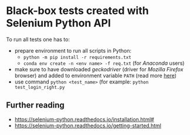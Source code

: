 # Black-box tests created with Selenium Python API

To run all tests one has to:
- prepare environment to run all scripts in Python:
  - `python -m pip install -r requirements.txt`
  - `conda env create -n <env name> -f req.txt` (for *Anaconda* users)
- make sure to have downloaded *geckodriver* (driver for *Mozilla Firefox* browser) and added to environment variable `PATH` 
(read more [here](https://www.selenium.dev/documentation/en/webdriver/driver_requirements/))
- use command `python <test_name>` (for example: `python test_login_right.py`

## Further reading
- https://selenium-python.readthedocs.io/installation.html#
- https://selenium-python.readthedocs.io/getting-started.html
